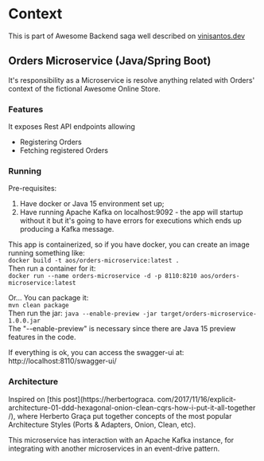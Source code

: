 # Context
This is part of Awesome Backend saga well described on [vinisantos.dev](https://vinisantos.dev/posts/awesome-backend)

## Orders Microservice (Java/Spring Boot)
It's responsibility as a Microservice is resolve anything related with Orders' context of the 
fictional Awesome Online Store.

### Features
It exposes Rest API endpoints allowing
- Registering Orders
- Fetching registered Orders

### Running
Pre-requisites:
1. Have docker or Java 15 environment set up;
2. Have running Apache Kafka on localhost:9092 - the app will startup without it but it's going to 
   have 
   errors for executions which ends up producing a Kafka message. 


This app is containerized, so if you have docker, you can create an image running something like:  
`docker build -t aos/orders-microservice:latest .`  
Then run a container for it:  
`docker run --name orders-microservice -d -p 8110:8210 aos/orders-microservice:latest`

Or...
You can package it:  
`mvn clean package`  
Then run the jar:
`java --enable-preview -jar target/orders-microservice-1.0.0.jar`  
The "--enable-preview" is necessary since there are Java 15 preview features in the code.

If everything is ok, you can access the swagger-ui at:  
http://localhost:8110/swagger-ui/

### Architecture
Inspired on [this post](https://herbertograca.
com/2017/11/16/explicit-architecture-01-ddd-hexagonal-onion-clean-cqrs-how-i-put-it-all-together
/), where Herberto Graça put together concepts of the most popular Architecture Styles (Ports & 
Adapters, Onion, Clean, etc).

This microservice has interaction with an Apache Kafka instance, for integrating with another 
microservices in an event-drive pattern.